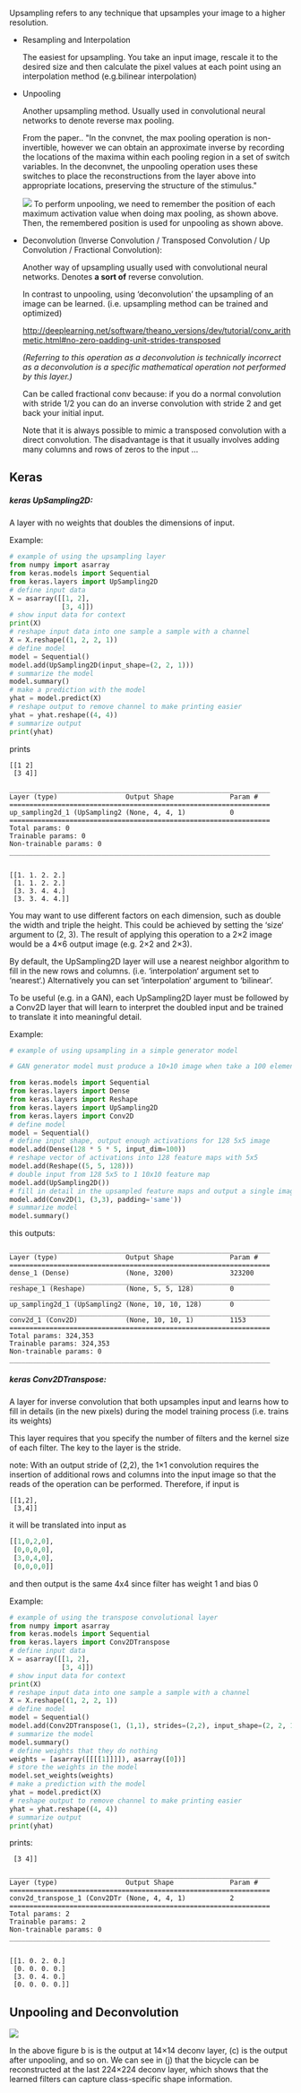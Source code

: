 Upsampling refers to any technique that upsamples your image to a higher resolution.

- Resampling and Interpolation

    The easiest for upsampling. You take an input image, rescale it to the desired size and then calculate the pixel values at each point using an interpolation method (e.g.bilinear interpolation)

- Unpooling
    
    Another upsampling method. Usually used in convolutional neural networks to denote reverse max pooling.
   
    From the paper.. "In the convnet, the max pooling operation is non-invertible, however we can obtain an approximate inverse by recording the locations of the maxima within each pooling region in a set of switch variables. In the deconvnet, the unpooling operation uses these switches to place the reconstructions from the layer above into appropriate locations, preserving the structure of the stimulus."
    
    ![](../figures/unpooling.png)
    To perform unpooling, we need to remember the position of each maximum activation value when doing max pooling, as shown above. Then, the remembered position is used for unpooling as shown above.
    
- Deconvolution (Inverse Convolution / Transposed Convolution / Up Convolution / Fractional Convolution):

    Another way of upsampling usually used with convolutional neural networks. Denotes **a sort of** reverse convolution. 
    
    In contrast to unpooling, using ‘deconvolution’ the upsampling of an image can be learned. (i.e. upsampling method can be trained and optimized)
    
    http://deeplearning.net/software/theano_versions/dev/tutorial/conv_arithmetic.html#no-zero-padding-unit-strides-transposed
    
    _(Referring to this operation as a deconvolution is technically incorrect as a deconvolution is a specific mathematical operation not performed by this layer.)_
    
    Can be called fractional conv because:
    if you do a normal convolution with stride 1/2 you can do an inverse convolution with stride 2 and get back your initial input.
    
    Note that it is always possible to mimic a transposed convolution with a direct convolution. The disadvantage is that it usually involves adding many columns and rows of zeros to the input …


Keras
---

##### keras UpSampling2D:
A layer with no weights that doubles the dimensions of input.

Example:
```python
# example of using the upsampling layer
from numpy import asarray
from keras.models import Sequential
from keras.layers import UpSampling2D
# define input data
X = asarray([[1, 2],
			 [3, 4]])
# show input data for context
print(X)
# reshape input data into one sample a sample with a channel
X = X.reshape((1, 2, 2, 1))
# define model
model = Sequential()
model.add(UpSampling2D(input_shape=(2, 2, 1)))
# summarize the model
model.summary()
# make a prediction with the model
yhat = model.predict(X)
# reshape output to remove channel to make printing easier
yhat = yhat.reshape((4, 4))
# summarize output
print(yhat)
```

prints
``` 
[[1 2]
 [3 4]]
 
_________________________________________________________________
Layer (type)                 Output Shape              Param #
=================================================================
up_sampling2d_1 (UpSampling2 (None, 4, 4, 1)           0
=================================================================
Total params: 0
Trainable params: 0
Non-trainable params: 0
_________________________________________________________________
 
 
[[1. 1. 2. 2.]
 [1. 1. 2. 2.]
 [3. 3. 4. 4.]
 [3. 3. 4. 4.]]
```

You may want to use different factors on each dimension, such as double the width and triple the height. This could be achieved by setting the ‘size‘ argument to (2, 3). The result of applying this operation to a 2×2 image would be a 4×6 output image (e.g. 2×2 and 2×3).

By default, the UpSampling2D layer will use a nearest neighbor algorithm to fill in the new rows and columns. (i.e. ‘interpolation‘ argument set to ‘nearest‘.) Alternatively you can set ‘interpolation‘ argument to ‘bilinear‘.

To be useful (e.g. in a GAN), each UpSampling2D layer must be followed by a Conv2D layer that will learn to interpret the doubled input and be trained to translate it into meaningful detail.

Example:
```python
# example of using upsampling in a simple generator model

# GAN generator model must produce a 10×10 image when take a 100 element vector from the latent space as input.

from keras.models import Sequential
from keras.layers import Dense
from keras.layers import Reshape
from keras.layers import UpSampling2D
from keras.layers import Conv2D
# define model
model = Sequential()
# define input shape, output enough activations for 128 5x5 image
model.add(Dense(128 * 5 * 5, input_dim=100))
# reshape vector of activations into 128 feature maps with 5x5
model.add(Reshape((5, 5, 128)))
# double input from 128 5x5 to 1 10x10 feature map
model.add(UpSampling2D())
# fill in detail in the upsampled feature maps and output a single image
model.add(Conv2D(1, (3,3), padding='same'))
# summarize model
model.summary()
```
this outputs:
``` 
_________________________________________________________________
Layer (type)                 Output Shape              Param #
=================================================================
dense_1 (Dense)              (None, 3200)              323200
_________________________________________________________________
reshape_1 (Reshape)          (None, 5, 5, 128)         0
_________________________________________________________________
up_sampling2d_1 (UpSampling2 (None, 10, 10, 128)       0
_________________________________________________________________
conv2d_1 (Conv2D)            (None, 10, 10, 1)         1153
=================================================================
Total params: 324,353
Trainable params: 324,353
Non-trainable params: 0
_________________________________________________________________
```

##### keras Conv2DTranspose:
A layer for inverse convolution that both upsamples input and learns how to fill in details (in the new pixels) during the model training process (i.e. trains its weights)

This layer requires that you specify the number of filters and the kernel size of each filter. The key to the layer is the stride.

note: With an output stride of (2,2), the 1×1 convolution requires the insertion of additional rows and columns into the input image so that the reads of the operation can be performed. Therefore, if input is
```
[[1,2],
 [3,4]]
```
it will be translated into input as
```python
[[1,0,2,0],
 [0,0,0,0],
 [3,0,4,0],
 [0,0,0,0]]
```
and then output is the same 4x4 since filter has weight 1 and bias 0

Example:
```python
# example of using the transpose convolutional layer
from numpy import asarray
from keras.models import Sequential
from keras.layers import Conv2DTranspose
# define input data
X = asarray([[1, 2],
			 [3, 4]])
# show input data for context
print(X)
# reshape input data into one sample a sample with a channel
X = X.reshape((1, 2, 2, 1))
# define model
model = Sequential()
model.add(Conv2DTranspose(1, (1,1), strides=(2,2), input_shape=(2, 2, 1)))
# summarize the model
model.summary()
# define weights that they do nothing
weights = [asarray([[[[1]]]]), asarray([0])]
# store the weights in the model
model.set_weights(weights)
# make a prediction with the model
yhat = model.predict(X)
# reshape output to remove channel to make printing easier
yhat = yhat.reshape((4, 4))
# summarize output
print(yhat)
```
prints:
```
 [3 4]]
 
_________________________________________________________________
Layer (type)                 Output Shape              Param #
=================================================================
conv2d_transpose_1 (Conv2DTr (None, 4, 4, 1)           2
=================================================================
Total params: 2
Trainable params: 2
Non-trainable params: 0
_________________________________________________________________
 
 
[[1. 0. 2. 0.]
 [0. 0. 0. 0.]
 [3. 0. 4. 0.]
 [0. 0. 0. 0.]]
```

Unpooling and Deconvolution
---
![](../figures/deconv.png)

In the above figure b is is the output at 14×14 deconv layer, (c) is the output after unpooling, and so on. We can see in (j) that the bicycle can be reconstructed at the last 224×224 deconv layer, which shows that the learned filters can capture class-specific shape information.


